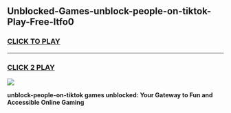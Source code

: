 
## Unblocked-Games-unblock-people-on-tiktok-Play-Free-ltfo0
<h3>
<a href="https://premium76.site?title=unblock-people-on-tiktok&ref=18A1">CLICK TO PLAY</a></h3>
<hr>

<h3>
<a href="https://premium76.site?title=unblock-people-on-tiktok&ref=18A1">CLICK 2 PLAY</a>
  
</h3>

<a href="https://premium76.site?title=unblock-people-on-tiktok&ref=18A1"><img src="https://clearcache.store/games.png"></a>


**unblock-people-on-tiktok games unblocked: Your Gateway to Fun and Accessible Online Gaming**
